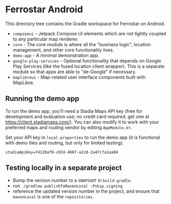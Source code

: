 # Ferrostar Android

This directory tree contains the Gradle workspace for Ferrostar on Android.

* `composeui` - Jetpack Compose UI elements which are not tightly coupled to any particular map renderer.
* `core` - The core module is where all the "business logic", location management, and other core functionality lives.
* `demo-app` - A minimal demonstration app.
* `google-play-services` - Optional functionality that depends on Google Play Services (like the fused location client wrapper). This is a separate module so that apps are able to "de-Google" if necessary.
* `maplibreui` - Map-related user interface components built with MapLibre.

## Running the demo app

To run the demo app, you'll need a Stadia Maps API key
(free for development and evaluation use; no credit card required; get one at https://client.stadiamaps.com/).
You can also modify it to work with your preferred maps and routing vendor by editing `AppModule.kt`.

Set your API key in `local.properties` to run the demo app
(it is functional with demo tiles and routing, but only for limited testing):

```properties
stadiaApiKey=74120af0-c834-4687-a2c8-2a47cfa1aa84
```

## Testing locally in a separate project

* Bump the version number to a `SNAPSHOT` in `build.gradle`.
* run `./gradlew publishToMavenLocal -Pskip.signing`
* reference the updated version number in the project, and ensure that `mavenLocal` is one of the `repositories`.
